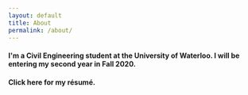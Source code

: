 ```yaml
---
layout: default
title: About
permalink: /about/
---
```


#### I'm a Civil Engineering student at the University of Waterloo. I will be entering my second year in Fall 2020.

#### Click here for my résumé.
